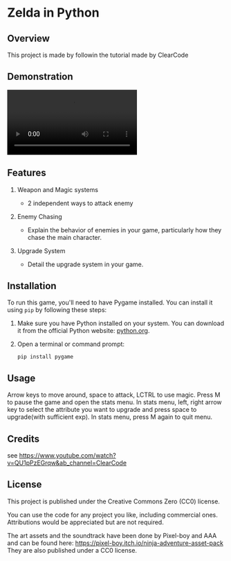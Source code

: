 # Zelda in Python

## Overview
This project is made by followin the tutorial made by ClearCode

## Demonstration
<video controls>
  <source src="https://github.com/cccccz/Zelda/demo/show.mp4" type="video/mp4">
  Your browser does not support the video tag.
</video>

## Features
1. Weapon and Magic systems
   - 2 independent ways to attack enemy

2. Enemy Chasing
   - Explain the behavior of enemies in your game, particularly how they chase the main character.

3. Upgrade System
   - Detail the upgrade system in your game.

## Installation
To run this game, you'll need to have Pygame installed. You can install it using `pip` by following these steps:

1. Make sure you have Python installed on your system. You can download it from the official Python website: [python.org](https://www.python.org/).

2. Open a terminal or command prompt:
   ```shell
   pip install pygame
   
## Usage
Arrow keys to move around, space to attack, LCTRL to use magic. Press M to pause the game and open the stats menu. In stats menu, left, right arrow key
to select the attribute you want to upgrade and press space to upgrade(with sufficient exp). In stats menu, press M again to quit menu.

## Credits
see https://www.youtube.com/watch?v=QU1pPzEGrqw&ab_channel=ClearCode

## License
This project is published under the Creative Commons Zero (CC0) license. 

You can use the code for any project you like, including commercial ones. Attributions would be appreciated but are not required. 

The art assets and the soundtrack have been done by Pixel-boy and AAA and can be found here: https://pixel-boy.itch.io/ninja-adventure-asset-pack
They are also published under a CC0 license. 






